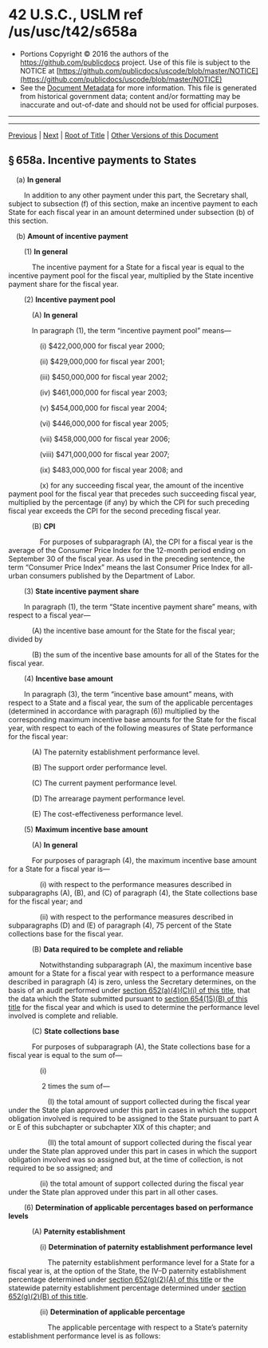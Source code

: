 ---
---

# 42 U.S.C., USLM ref /us/usc/t42/s658a

* Portions Copyright © 2016 the authors of the https://github.com/publicdocs project.
  Use of this file is subject to the NOTICE at [https://github.com/publicdocs/uscode/blob/master/NOTICE](https://github.com/publicdocs/uscode/blob/master/NOTICE)
* See the [Document Metadata](././../../../../../..//README.md) for more information.
  This file is generated from historical government data; content and/or formatting may be inaccurate and out-of-date and should not be used for official purposes.

----------
----------

[Previous](./../../../../../..//us/usc/t42/ch7/schIV/ptD/m__us_usc_t42_s658.md) | [Next](./../../../../../..//us/usc/t42/ch7/schIV/ptD/m__us_usc_t42_s659.md) | [Root of Title](./../../../../../../) | [Other Versions of this Document](https://publicdocs.github.io/go/links?ns=uslm&ref=%2Fus%2Fusc%2Ft42%2Fs658a)

## § 658a. Incentive payments to States

    (a) __In general__ 

        In addition to any other payment under this part, the Secretary shall, subject to subsection (f) of this section, make an incentive payment to each State for each fiscal year in an amount determined under subsection (b) of this section.

    (b) __Amount of incentive payment__ 

        (1) __In general__ 

            The incentive payment for a State for a fiscal year is equal to the incentive payment pool for the fiscal year, multiplied by the State incentive payment share for the fiscal year.

        (2) __Incentive payment pool__ 

            (A) __In general__ 

            In paragraph (1), the term “incentive payment pool” means—

                (i) $422,000,000 for fiscal year 2000;

                (ii) $429,000,000 for fiscal year 2001;

                (iii) $450,000,000 for fiscal year 2002;

                (iv) $461,000,000 for fiscal year 2003;

                (v) $454,000,000 for fiscal year 2004;

                (vi) $446,000,000 for fiscal year 2005;

                (vii) $458,000,000 for fiscal year 2006;

                (viii) $471,000,000 for fiscal year 2007;

                (ix) $483,000,000 for fiscal year 2008; and

                (x) for any succeeding fiscal year, the amount of the incentive payment pool for the fiscal year that precedes such succeeding fiscal year, multiplied by the percentage (if any) by which the CPI for such preceding fiscal year exceeds the CPI for the second preceding fiscal year.

            (B) __CPI__ 

                For purposes of subparagraph (A), the CPI for a fiscal year is the average of the Consumer Price Index for the 12-month period ending on September 30 of the fiscal year. As used in the preceding sentence, the term “Consumer Price Index” means the last Consumer Price Index for all-urban consumers published by the Department of Labor.

        (3) __State incentive payment share__ 

        In paragraph (1), the term “State incentive payment share” means, with respect to a fiscal year—

            (A) the incentive base amount for the State for the fiscal year; divided by

            (B) the sum of the incentive base amounts for all of the States for the fiscal year.

        (4) __Incentive base amount__ 

        In paragraph (3), the term “incentive base amount” means, with respect to a State and a fiscal year, the sum of the applicable percentages (determined in accordance with paragraph (6)) multiplied by the corresponding maximum incentive base amounts for the State for the fiscal year, with respect to each of the following measures of State performance for the fiscal year:

            (A) The paternity establishment performance level.

            (B) The support order performance level.

            (C) The current payment performance level.

            (D) The arrearage payment performance level.

            (E) The cost-effectiveness performance level.

        (5) __Maximum incentive base amount__ 

            (A) __In general__ 

            For purposes of paragraph (4), the maximum incentive base amount for a State for a fiscal year is—

                (i) with respect to the performance measures described in subparagraphs (A), (B), and (C) of paragraph (4), the State collections base for the fiscal year; and

                (ii) with respect to the performance measures described in subparagraphs (D) and (E) of paragraph (4), 75 percent of the State collections base for the fiscal year.

            (B) __Data required to be complete and reliable__ 

                Notwithstanding subparagraph (A), the maximum incentive base amount for a State for a fiscal year with respect to a performance measure described in paragraph (4) is zero, unless the Secretary determines, on the basis of an audit performed under [section 652(a)(4)(C)(i) of this title][/us/usc/t42/s652/a/4/C/i], that the data which the State submitted pursuant to [section 654(15)(B) of this title][/us/usc/t42/s654/15/B] for the fiscal year and which is used to determine the performance level involved is complete and reliable.

            (C) __State collections base__ 

            For purposes of subparagraph (A), the State collections base for a fiscal year is equal to the sum of—

                (i)

                 2 times the sum of—

                    (I) the total amount of support collected during the fiscal year under the State plan approved under this part in cases in which the support obligation involved is required to be assigned to the State pursuant to part A or E of this subchapter or subchapter XIX of this chapter; and

                    (II) the total amount of support collected during the fiscal year under the State plan approved under this part in cases in which the support obligation involved was so assigned but, at the time of collection, is not required to be so assigned; and

                (ii) the total amount of support collected during the fiscal year under the State plan approved under this part in all other cases.

        (6) __Determination of applicable percentages based on performance levels__ 

            (A) __Paternity establishment__ 

                (i) __Determination of paternity establishment performance level__ 

                    The paternity establishment performance level for a State for a fiscal year is, at the option of the State, the IV–D paternity establishment percentage determined under [section 652(g)(2)(A) of this title][/us/usc/t42/s652/g/2/A] or the statewide paternity establishment percentage determined under [section 652(g)(2)(B) of this title][/us/usc/t42/s652/g/2/B].

                (ii) __Determination of applicable percentage__ 

                    The applicable percentage with respect to a State’s paternity establishment performance level is as follows:

<table>

                      <tr>

                        <td colspan="2"> 

                    If the paternity establishment performance level is:  </td>

                        <td> 

                    The applicable percentage is:  </td>

  </tr>

                      <tr>

                        <td> 

                    At least:  </td>

                        <td> 

                    But less than:  </td>

  </tr>

                      <tr>

                        <td> 

                    80%  </td>

                        <td> 

   </td>

                        <td> 

                    100  </td>

  </tr>

                      <tr>

                        <td> 

                    79%  </td>

                        <td> 

                    80%  </td>

                        <td> 

                    98  </td>

  </tr>

                      <tr>

                        <td> 

                    78%  </td>

                        <td> 

                    79%  </td>

                        <td> 

                    96  </td>

  </tr>

                      <tr>

                        <td> 

                    77%  </td>

                        <td> 

                    78%  </td>

                        <td> 

                    94  </td>

  </tr>

                      <tr>

                        <td> 

                    76%  </td>

                        <td> 

                    77%  </td>

                        <td> 

                    92  </td>

  </tr>

                      <tr>

                        <td> 

                    75%  </td>

                        <td> 

                    76%  </td>

                        <td> 

                    90  </td>

  </tr>

                      <tr>

                        <td> 

                    74%  </td>

                        <td> 

                    75%  </td>

                        <td> 

                    88  </td>

  </tr>

                      <tr>

                        <td> 

                    73%  </td>

                        <td> 

                    74%  </td>

                        <td> 

                    86  </td>

  </tr>

                      <tr>

                        <td> 

                    72%  </td>

                        <td> 

                    73%  </td>

                        <td> 

                    84  </td>

  </tr>

                      <tr>

                        <td> 

                    71%  </td>

                        <td> 

                    72%  </td>

                        <td> 

                    82  </td>

  </tr>

                      <tr>

                        <td> 

                    70%  </td>

                        <td> 

                    71%  </td>

                        <td> 

                    80  </td>

  </tr>

                      <tr>

                        <td> 

                    69%  </td>

                        <td> 

                    70%  </td>

                        <td> 

                    79  </td>

  </tr>

                      <tr>

                        <td> 

                    68%  </td>

                        <td> 

                    69%  </td>

                        <td> 

                    78  </td>

  </tr>

                      <tr>

                        <td> 

                    67%  </td>

                        <td> 

                    68%  </td>

                        <td> 

                    77  </td>

  </tr>

                      <tr>

                        <td> 

                    66%  </td>

                        <td> 

                    67%  </td>

                        <td> 

                    76  </td>

  </tr>

                      <tr>

                        <td> 

                    65%  </td>

                        <td> 

                    66%  </td>

                        <td> 

                    75  </td>

  </tr>

                      <tr>

                        <td> 

                    64%  </td>

                        <td> 

                    65%  </td>

                        <td> 

                    74  </td>

  </tr>

                      <tr>

                        <td> 

                    63%  </td>

                        <td> 

                    64%  </td>

                        <td> 

                    73  </td>

  </tr>

                      <tr>

                        <td> 

                    62%  </td>

                        <td> 

                    63%  </td>

                        <td> 

                    72  </td>

  </tr>

                      <tr>

                        <td> 

                    61%  </td>

                        <td> 

                    62%  </td>

                        <td> 

                    71  </td>

  </tr>

                      <tr>

                        <td> 

                    60%  </td>

                        <td> 

                    61%  </td>

                        <td> 

                    70  </td>

  </tr>

                      <tr>

                        <td> 

                    59%  </td>

                        <td> 

                    60%  </td>

                        <td> 

                    69  </td>

  </tr>

                      <tr>

                        <td> 

                    58%  </td>

                        <td> 

                    59%  </td>

                        <td> 

                    68  </td>

  </tr>

                      <tr>

                        <td> 

                    57%  </td>

                        <td> 

                    58%  </td>

                        <td> 

                    67  </td>

  </tr>

                      <tr>

                        <td> 

                    56%  </td>

                        <td> 

                    57%  </td>

                        <td> 

                    66  </td>

  </tr>

                      <tr>

                        <td> 

                    55%  </td>

                        <td> 

                    56%  </td>

                        <td> 

                    65  </td>

  </tr>

                      <tr>

                        <td> 

                    54%  </td>

                        <td> 

                    55%  </td>

                        <td> 

                    64  </td>

  </tr>

                      <tr>

                        <td> 

                    53%  </td>

                        <td> 

                    54%  </td>

                        <td> 

                    63  </td>

  </tr>

                      <tr>

                        <td> 

                    52%  </td>

                        <td> 

                    53%  </td>

                        <td> 

                    62  </td>

  </tr>

                      <tr>

                        <td> 

                    51%  </td>

                        <td> 

                    52%  </td>

                        <td> 

                    61  </td>

  </tr>

                      <tr>

                        <td> 

                    50%  </td>

                        <td> 

                    51%  </td>

                        <td> 

                    60  </td>

  </tr>

                      <tr>

                        <td> 

                    0%  </td>

                        <td> 

                    50%  </td>

                        <td> 

                    0.  </td>

  </tr>

                    </table>

                 Notwithstanding the preceding sentence, if the paternity establishment performance level of a State for a fiscal year is less than 50 percent but exceeds by at least 10 percentage points the paternity establishment performance level of the State for the immediately preceding fiscal year, then the applicable percentage with respect to the State’s paternity establishment performance level is 50 percent.

            (B) __Establishment of child support orders__ 

                (i) __Determination of support order performance level__ 

                    The support order performance level for a State for a fiscal year is the percentage of the total number of cases under the State plan approved under this part in which there is a support order during the fiscal year.

                (ii) __Determination of applicable percentage__ 

                    The applicable percentage with respect to a State’s support order performance level is as follows:

<table>

                      <tr>

                        <td colspan="2"> 

                    If the support order performance level is:  </td>

                        <td> 

                    The applicable percentage is:  </td>

  </tr>

                      <tr>

                        <td> 

                    At least:  </td>

                        <td> 

                    But less than:  </td>

  </tr>

                      <tr>

                        <td> 

                    80%  </td>

                        <td> 

   </td>

                        <td> 

                    100  </td>

  </tr>

                      <tr>

                        <td> 

                    79%  </td>

                        <td> 

                    80%  </td>

                        <td> 

                    98  </td>

  </tr>

                      <tr>

                        <td> 

                    78%  </td>

                        <td> 

                    79%  </td>

                        <td> 

                    96  </td>

  </tr>

                      <tr>

                        <td> 

                    77%  </td>

                        <td> 

                    78%  </td>

                        <td> 

                    94  </td>

  </tr>

                      <tr>

                        <td> 

                    76%  </td>

                        <td> 

                    77%  </td>

                        <td> 

                    92  </td>

  </tr>

                      <tr>

                        <td> 

                    75%  </td>

                        <td> 

                    76%  </td>

                        <td> 

                    90  </td>

  </tr>

                      <tr>

                        <td> 

                    74%  </td>

                        <td> 

                    75%  </td>

                        <td> 

                    88  </td>

  </tr>

                      <tr>

                        <td> 

                    73%  </td>

                        <td> 

                    74%  </td>

                        <td> 

                    86  </td>

  </tr>

                      <tr>

                        <td> 

                    72%  </td>

                        <td> 

                    73%  </td>

                        <td> 

                    84  </td>

  </tr>

                      <tr>

                        <td> 

                    71%  </td>

                        <td> 

                    72%  </td>

                        <td> 

                    82  </td>

  </tr>

                      <tr>

                        <td> 

                    70%  </td>

                        <td> 

                    71%  </td>

                        <td> 

                    80  </td>

  </tr>

                      <tr>

                        <td> 

                    69%  </td>

                        <td> 

                    70%  </td>

                        <td> 

                    79  </td>

  </tr>

                      <tr>

                        <td> 

                    68%  </td>

                        <td> 

                    69%  </td>

                        <td> 

                    78  </td>

  </tr>

                      <tr>

                        <td> 

                    67%  </td>

                        <td> 

                    68%  </td>

                        <td> 

                    77  </td>

  </tr>

                      <tr>

                        <td> 

                    66%  </td>

                        <td> 

                    67%  </td>

                        <td> 

                    76  </td>

  </tr>

                      <tr>

                        <td> 

                    65%  </td>

                        <td> 

                    66%  </td>

                        <td> 

                    75  </td>

  </tr>

                      <tr>

                        <td> 

                    64%  </td>

                        <td> 

                    65%  </td>

                        <td> 

                    74  </td>

  </tr>

                      <tr>

                        <td> 

                    63%  </td>

                        <td> 

                    64%  </td>

                        <td> 

                    73  </td>

  </tr>

                      <tr>

                        <td> 

                    62%  </td>

                        <td> 

                    63%  </td>

                        <td> 

                    72  </td>

  </tr>

                      <tr>

                        <td> 

                    61%  </td>

                        <td> 

                    62%  </td>

                        <td> 

                    71  </td>

  </tr>

                      <tr>

                        <td> 

                    60%  </td>

                        <td> 

                    61%  </td>

                        <td> 

                    70  </td>

  </tr>

                      <tr>

                        <td> 

                    59%  </td>

                        <td> 

                    60%  </td>

                        <td> 

                    69  </td>

  </tr>

                      <tr>

                        <td> 

                    58%  </td>

                        <td> 

                    59%  </td>

                        <td> 

                    68  </td>

  </tr>

                      <tr>

                        <td> 

                    57%  </td>

                        <td> 

                    58%  </td>

                        <td> 

                    67  </td>

  </tr>

                      <tr>

                        <td> 

                    56%  </td>

                        <td> 

                    57%  </td>

                        <td> 

                    66  </td>

  </tr>

                      <tr>

                        <td> 

                    55%  </td>

                        <td> 

                    56%  </td>

                        <td> 

                    65  </td>

  </tr>

                      <tr>

                        <td> 

                    54%  </td>

                        <td> 

                    55%  </td>

                        <td> 

                    64  </td>

  </tr>

                      <tr>

                        <td> 

                    53%  </td>

                        <td> 

                    54%  </td>

                        <td> 

                    63  </td>

  </tr>

                      <tr>

                        <td> 

                    52%  </td>

                        <td> 

                    53%  </td>

                        <td> 

                    62  </td>

  </tr>

                      <tr>

                        <td> 

                    51%  </td>

                        <td> 

                    52%  </td>

                        <td> 

                    61  </td>

  </tr>

                      <tr>

                        <td> 

                    50%  </td>

                        <td> 

                    51%  </td>

                        <td> 

                    60  </td>

  </tr>

                      <tr>

                        <td> 

                    0%  </td>

                        <td> 

                    50%  </td>

                        <td> 

                    0.  </td>

  </tr>

                    </table>

                 Notwithstanding the preceding sentence, if the support order performance level of a State for a fiscal year is less than 50 percent but exceeds by at least 5 percentage points the support order performance level of the State for the immediately preceding fiscal year, then the applicable percentage with respect to the State’s support order performance level is 50 percent.

            (C) __Collections on current child support due__ 

                (i) __Determination of current payment performance level__ 

                    The current payment performance level for a State for a fiscal year is equal to the total amount of current support collected during the fiscal year under the State plan approved under this part divided by the total amount of current support owed during the fiscal year in all cases under the State plan, expressed as a percentage.

                (ii) __Determination of applicable percentage__ 

                    The applicable percentage with respect to a State’s current payment performance level is as follows:

<table>

                      <tr>

                        <td colspan="2"> 

                    If the current payment performance level is:  </td>

                        <td> 

                    The applicable percentage is:  </td>

  </tr>

                      <tr>

                        <td> 

                    At least:  </td>

                        <td> 

                    But less than:  </td>

  </tr>

                      <tr>

                        <td> 

                    80%  </td>

                        <td> 

   </td>

                        <td> 

                    100  </td>

  </tr>

                      <tr>

                        <td> 

                    79%  </td>

                        <td> 

                    80%  </td>

                        <td> 

                    98  </td>

  </tr>

                      <tr>

                        <td> 

                    78%  </td>

                        <td> 

                    79%  </td>

                        <td> 

                    96  </td>

  </tr>

                      <tr>

                        <td> 

                    77%  </td>

                        <td> 

                    78%  </td>

                        <td> 

                    94  </td>

  </tr>

                      <tr>

                        <td> 

                    76%  </td>

                        <td> 

                    77%  </td>

                        <td> 

                    92  </td>

  </tr>

                      <tr>

                        <td> 

                    75%  </td>

                        <td> 

                    76%  </td>

                        <td> 

                    90  </td>

  </tr>

                      <tr>

                        <td> 

                    74%  </td>

                        <td> 

                    75%  </td>

                        <td> 

                    88  </td>

  </tr>

                      <tr>

                        <td> 

                    73%  </td>

                        <td> 

                    74%  </td>

                        <td> 

                    86  </td>

  </tr>

                      <tr>

                        <td> 

                    72%  </td>

                        <td> 

                    73%  </td>

                        <td> 

                    84  </td>

  </tr>

                      <tr>

                        <td> 

                    71%  </td>

                        <td> 

                    72%  </td>

                        <td> 

                    82  </td>

  </tr>

                      <tr>

                        <td> 

                    70%  </td>

                        <td> 

                    71%  </td>

                        <td> 

                    80  </td>

  </tr>

                      <tr>

                        <td> 

                    69%  </td>

                        <td> 

                    70%  </td>

                        <td> 

                    79  </td>

  </tr>

                      <tr>

                        <td> 

                    68%  </td>

                        <td> 

                    69%  </td>

                        <td> 

                    78  </td>

  </tr>

                      <tr>

                        <td> 

                    67%  </td>

                        <td> 

                    68%  </td>

                        <td> 

                    77  </td>

  </tr>

                      <tr>

                        <td> 

                    66%  </td>

                        <td> 

                    67%  </td>

                        <td> 

                    76  </td>

  </tr>

                      <tr>

                        <td> 

                    65%  </td>

                        <td> 

                    66%  </td>

                        <td> 

                    75  </td>

  </tr>

                      <tr>

                        <td> 

                    64%  </td>

                        <td> 

                    65%  </td>

                        <td> 

                    74  </td>

  </tr>

                      <tr>

                        <td> 

                    63%  </td>

                        <td> 

                    64%  </td>

                        <td> 

                    73  </td>

  </tr>

                      <tr>

                        <td> 

                    62%  </td>

                        <td> 

                    63%  </td>

                        <td> 

                    72  </td>

  </tr>

                      <tr>

                        <td> 

                    61%  </td>

                        <td> 

                    62%  </td>

                        <td> 

                    71  </td>

  </tr>

                      <tr>

                        <td> 

                    60%  </td>

                        <td> 

                    61%  </td>

                        <td> 

                    70  </td>

  </tr>

                      <tr>

                        <td> 

                    59%  </td>

                        <td> 

                    60%  </td>

                        <td> 

                    69  </td>

  </tr>

                      <tr>

                        <td> 

                    58%  </td>

                        <td> 

                    59%  </td>

                        <td> 

                    68  </td>

  </tr>

                      <tr>

                        <td> 

                    57%  </td>

                        <td> 

                    58%  </td>

                        <td> 

                    67  </td>

  </tr>

                      <tr>

                        <td> 

                    56%  </td>

                        <td> 

                    57%  </td>

                        <td> 

                    66  </td>

  </tr>

                      <tr>

                        <td> 

                    55%  </td>

                        <td> 

                    56%  </td>

                        <td> 

                    65  </td>

  </tr>

                      <tr>

                        <td> 

                    54%  </td>

                        <td> 

                    55%  </td>

                        <td> 

                    64  </td>

  </tr>

                      <tr>

                        <td> 

                    53%  </td>

                        <td> 

                    54%  </td>

                        <td> 

                    63  </td>

  </tr>

                      <tr>

                        <td> 

                    52%  </td>

                        <td> 

                    53%  </td>

                        <td> 

                    62  </td>

  </tr>

                      <tr>

                        <td> 

                    51%  </td>

                        <td> 

                    52%  </td>

                        <td> 

                    61  </td>

  </tr>

                      <tr>

                        <td> 

                    50%  </td>

                        <td> 

                    51%  </td>

                        <td> 

                    60  </td>

  </tr>

                      <tr>

                        <td> 

                    49%  </td>

                        <td> 

                    50%  </td>

                        <td> 

                    59  </td>

  </tr>

                      <tr>

                        <td> 

                    48%  </td>

                        <td> 

                    49%  </td>

                        <td> 

                    58  </td>

  </tr>

                      <tr>

                        <td> 

                    47%  </td>

                        <td> 

                    48%  </td>

                        <td> 

                    57  </td>

  </tr>

                      <tr>

                        <td> 

                    46%  </td>

                        <td> 

                    47%  </td>

                        <td> 

                    56  </td>

  </tr>

                      <tr>

                        <td> 

                    45%  </td>

                        <td> 

                    46%  </td>

                        <td> 

                    55  </td>

  </tr>

                      <tr>

                        <td> 

                    44%  </td>

                        <td> 

                    45%  </td>

                        <td> 

                    54  </td>

  </tr>

                      <tr>

                        <td> 

                    43%  </td>

                        <td> 

                    44%  </td>

                        <td> 

                    53  </td>

  </tr>

                      <tr>

                        <td> 

                    42%  </td>

                        <td> 

                    43%  </td>

                        <td> 

                    52  </td>

  </tr>

                      <tr>

                        <td> 

                    41%  </td>

                        <td> 

                    42%  </td>

                        <td> 

                    51  </td>

  </tr>

                      <tr>

                        <td> 

                    40%  </td>

                        <td> 

                    41%  </td>

                        <td> 

                    50  </td>

  </tr>

                      <tr>

                        <td> 

                    0%  </td>

                        <td> 

                    40%  </td>

                        <td> 

                    0.  </td>

  </tr>

                    </table>

                 Notwithstanding the preceding sentence, if the current payment performance level of a State for a fiscal year is less than 40 percent but exceeds by at least 5 percentage points the current payment performance level of the State for the immediately preceding fiscal year, then the applicable percentage with respect to the State’s current payment performance level is 50 percent.

            (D) __Collections on child support arrearages__ 

                (i) __Determination of arrearage payment performance level__ 

                    The arrearage payment performance level for a State for a fiscal year is equal to the total number of cases under the State plan approved under this part in which payments of past-due child support were received during the fiscal year and part or all of the payments were distributed to the family to whom the past-due child support was owed (or, if all past-due child support owed to the family was, at the time of receipt, subject to an assignment to the State, part or all of the payments were retained by the State) divided by the total number of cases under the State plan in which there is past-due child support, expressed as a percentage.

                (ii) __Determination of applicable percentage__ 

                    The applicable percentage with respect to a State’s arrearage payment performance level is as follows:

<table>

                      <tr>

                        <td colspan="2"> 

                    If the arrearage payment performance level is:  </td>

                        <td> 

                    The applicable percentage is:  </td>

  </tr>

                      <tr>

                        <td> 

                    At least:  </td>

                        <td> 

                    But less than:  </td>

  </tr>

                      <tr>

                        <td> 

                    80%  </td>

                        <td> 

   </td>

                        <td> 

                    100  </td>

  </tr>

                      <tr>

                        <td> 

                    79%  </td>

                        <td> 

                    80%  </td>

                        <td> 

                    98  </td>

  </tr>

                      <tr>

                        <td> 

                    78%  </td>

                        <td> 

                    79%  </td>

                        <td> 

                    96  </td>

  </tr>

                      <tr>

                        <td> 

                    77%  </td>

                        <td> 

                    78%  </td>

                        <td> 

                    94  </td>

  </tr>

                      <tr>

                        <td> 

                    76%  </td>

                        <td> 

                    77%  </td>

                        <td> 

                    92  </td>

  </tr>

                      <tr>

                        <td> 

                    75%  </td>

                        <td> 

                    76%  </td>

                        <td> 

                    90  </td>

  </tr>

                      <tr>

                        <td> 

                    74%  </td>

                        <td> 

                    75%  </td>

                        <td> 

                    88  </td>

  </tr>

                      <tr>

                        <td> 

                    73%  </td>

                        <td> 

                    74%  </td>

                        <td> 

                    86  </td>

  </tr>

                      <tr>

                        <td> 

                    72%  </td>

                        <td> 

                    73%  </td>

                        <td> 

                    84  </td>

  </tr>

                      <tr>

                        <td> 

                    71%  </td>

                        <td> 

                    72%  </td>

                        <td> 

                    82  </td>

  </tr>

                      <tr>

                        <td> 

                    70%  </td>

                        <td> 

                    71%  </td>

                        <td> 

                    80  </td>

  </tr>

                      <tr>

                        <td> 

                    69%  </td>

                        <td> 

                    70%  </td>

                        <td> 

                    79  </td>

  </tr>

                      <tr>

                        <td> 

                    68%  </td>

                        <td> 

                    69%  </td>

                        <td> 

                    78  </td>

  </tr>

                      <tr>

                        <td> 

                    67%  </td>

                        <td> 

                    68%  </td>

                        <td> 

                    77  </td>

  </tr>

                      <tr>

                        <td> 

                    66%  </td>

                        <td> 

                    67%  </td>

                        <td> 

                    76  </td>

  </tr>

                      <tr>

                        <td> 

                    65%  </td>

                        <td> 

                    66%  </td>

                        <td> 

                    75  </td>

  </tr>

                      <tr>

                        <td> 

                    64%  </td>

                        <td> 

                    65%  </td>

                        <td> 

                    74  </td>

  </tr>

                      <tr>

                        <td> 

                    63%  </td>

                        <td> 

                    64%  </td>

                        <td> 

                    73  </td>

  </tr>

                      <tr>

                        <td> 

                    62%  </td>

                        <td> 

                    63%  </td>

                        <td> 

                    72  </td>

  </tr>

                      <tr>

                        <td> 

                    61%  </td>

                        <td> 

                    62%  </td>

                        <td> 

                    71  </td>

  </tr>

                      <tr>

                        <td> 

                    60%  </td>

                        <td> 

                    61%  </td>

                        <td> 

                    70  </td>

  </tr>

                      <tr>

                        <td> 

                    59%  </td>

                        <td> 

                    60%  </td>

                        <td> 

                    69  </td>

  </tr>

                      <tr>

                        <td> 

                    58%  </td>

                        <td> 

                    59%  </td>

                        <td> 

                    68  </td>

  </tr>

                      <tr>

                        <td> 

                    57%  </td>

                        <td> 

                    58%  </td>

                        <td> 

                    67  </td>

  </tr>

                      <tr>

                        <td> 

                    56%  </td>

                        <td> 

                    57%  </td>

                        <td> 

                    66  </td>

  </tr>

                      <tr>

                        <td> 

                    55%  </td>

                        <td> 

                    56%  </td>

                        <td> 

                    65  </td>

  </tr>

                      <tr>

                        <td> 

                    54%  </td>

                        <td> 

                    55%  </td>

                        <td> 

                    64  </td>

  </tr>

                      <tr>

                        <td> 

                    53%  </td>

                        <td> 

                    54%  </td>

                        <td> 

                    63  </td>

  </tr>

                      <tr>

                        <td> 

                    52%  </td>

                        <td> 

                    53%  </td>

                        <td> 

                    62  </td>

  </tr>

                      <tr>

                        <td> 

                    51%  </td>

                        <td> 

                    52%  </td>

                        <td> 

                    61  </td>

  </tr>

                      <tr>

                        <td> 

                    50%  </td>

                        <td> 

                    51%  </td>

                        <td> 

                    60  </td>

  </tr>

                      <tr>

                        <td> 

                    49%  </td>

                        <td> 

                    50%  </td>

                        <td> 

                    59  </td>

  </tr>

                      <tr>

                        <td> 

                    48%  </td>

                        <td> 

                    49%  </td>

                        <td> 

                    58  </td>

  </tr>

                      <tr>

                        <td> 

                    47%  </td>

                        <td> 

                    48%  </td>

                        <td> 

                    57  </td>

  </tr>

                      <tr>

                        <td> 

                    46%  </td>

                        <td> 

                    47%  </td>

                        <td> 

                    56  </td>

  </tr>

                      <tr>

                        <td> 

                    45%  </td>

                        <td> 

                    46%  </td>

                        <td> 

                    55  </td>

  </tr>

                      <tr>

                        <td> 

                    44%  </td>

                        <td> 

                    45%  </td>

                        <td> 

                    54  </td>

  </tr>

                      <tr>

                        <td> 

                    43%  </td>

                        <td> 

                    44%  </td>

                        <td> 

                    53  </td>

  </tr>

                      <tr>

                        <td> 

                    42%  </td>

                        <td> 

                    43%  </td>

                        <td> 

                    52  </td>

  </tr>

                      <tr>

                        <td> 

                    41%  </td>

                        <td> 

                    42%  </td>

                        <td> 

                    51  </td>

  </tr>

                      <tr>

                        <td> 

                    40%  </td>

                        <td> 

                    41%  </td>

                        <td> 

                    50  </td>

  </tr>

                      <tr>

                        <td> 

                    0%  </td>

                        <td> 

                    40%  </td>

                        <td> 

                    0.  </td>

  </tr>

                    </table>

                 Notwithstanding the preceding sentence, if the arrearage payment performance level of a State for a fiscal year is less than 40 percent but exceeds by at least 5 percentage points the arrearage payment performance level of the State for the immediately preceding fiscal year, then the applicable percentage with respect to the State’s arrearage payment performance level is 50 percent.

            (E) __Cost-effectiveness__ 

                (i) __Determination of cost-effectiveness performance level__ 

                    The cost-effectiveness performance level for a State for a fiscal year is equal to the total amount collected during the fiscal year under the State plan approved under this part divided by the total amount expended during the fiscal year under the State plan, expressed as a ratio.

                (ii) __Determination of applicable percentage__ 

                    The applicable percentage with respect to a State’s cost-effectiveness performance level is as follows:

<table>

                      <tr>

                        <td colspan="2"> 

                    If the cost-effectiveness performance level is:  </td>

                        <td> 

                    The applicable percentage is:  </td>

  </tr>

                      <tr>

                        <td> 

                    At least:  </td>

                        <td> 

                    But less than:  </td>

  </tr>

                      <tr>

                        <td> 

                    5.00  </td>

                        <td> 

   </td>

                        <td> 

                    100  </td>

  </tr>

                      <tr>

                        <td> 

                    4.50  </td>

                        <td> 

                    4.99  </td>

                        <td> 

                    90  </td>

  </tr>

                      <tr>

                        <td> 

                    4.00  </td>

                        <td> 

                    4.50  </td>

                        <td> 

                    80  </td>

  </tr>

                      <tr>

                        <td> 

                    3.50  </td>

                        <td> 

                    4.00  </td>

                        <td> 

                    70  </td>

  </tr>

                      <tr>

                        <td> 

                    3.00  </td>

                        <td> 

                    3.50  </td>

                        <td> 

                    60  </td>

  </tr>

                      <tr>

                        <td> 

                    2.50  </td>

                        <td> 

                    3.00  </td>

                        <td> 

                    50  </td>

  </tr>

                      <tr>

                        <td> 

                    2.00  </td>

                        <td> 

                    2.50  </td>

                        <td> 

                    40  </td>

  </tr>

                      <tr>

                        <td> 

                    0.00  </td>

                        <td> 

                    2.00  </td>

                        <td> 

                    0.  </td>

  </tr>

                    </table>

    (c) __Treatment of interstate collections__ 

        In computing incentive payments under this section, support which is collected by a State at the request of another State shall be treated as having been collected in full by both States, and any amounts expended by a State in carrying out a special project assisted under [section 655(e) of this title][/us/usc/t42/s655/e] shall be excluded.

    (d) __Administrative provisions__ 

        The amounts of the incentive payments to be made to the States under this section for a fiscal year shall be estimated by the Secretary at/or before the beginning of the fiscal year on the basis of the best information available. The Secretary shall make the payments for the fiscal year, on a quarterly basis (with each quarterly payment being made no later than the beginning of the quarter involved), in the amounts so estimated, reduced or increased to the extent of any overpayments or underpayments which the Secretary determines were made under this section to the States involved for prior periods and with respect to which adjustment has not already been made under this subsection. Upon the making of any estimate by the Secretary under the preceding sentence, any appropriations available for payments under this section are deemed obligated.

    (e) __Regulations__ 

        The Secretary shall prescribe such regulations as may be necessary governing the calculation of incentive payments under this section, including directions for excluding from the calculations certain closed cases and cases over which the States do not have jurisdiction.

    (f) __Reinvestment__ 

    A State to which a payment is made under this section shall expend the full amount of the payment to supplement, and not supplant, other funds used by the State—

        (1) to carry out the State plan approved under this part; or

        (2) for any activity (including cost-effective contracts with local agencies) approved by the Secretary, whether or not the expenditures for the activity are eligible for reimbursement under this part, which may contribute to improving the effectiveness or efficiency of the State program operated under this part.

([Aug. 14, 1935, ch. 531][/us/act/1935-08-14/ch531], title IV, § 458, formerly § 458A, as added and renumbered § 458, [Pub. L. 105–200, title II][/us/pl/105/200/tII], § 201(a), (f)(2)(A), July 16, 1998, [112 Stat. 648][/us/stat/112/648], 658.)

 __Effective Date__ 

[Pub. L. 105–200, title II][/us/pl/105/200/tII], § 201(g), July 16, 1998, [112 Stat. 658][/us/stat/112/658], provided that: 

> “Except as otherwise provided in this section \[enacting this section, amending this section and sections 652, 655, and 658 of this title, repealing [section 658 of this title][/us/usc/t42/s658], enacting provisions set out as notes under this section and sections 652 and 655 of this title, amending provisions set out as notes under this section and sections 652 and 658 of this title, and repealing provisions set out as a note under [section 658 of this title][/us/usc/t42/s658]\], the amendments made by this section shall take effect on October 1, 1999.”

 __Regulations__ 

[Pub. L. 105–200, title II][/us/pl/105/200/tII], § 201(c), July 16, 1998, [112 Stat. 656][/us/stat/112/656], provided that: 

> “Within 9 months after the date of the enactment of this section \[July 16, 1998\], the Secretary of Health and Human Services shall prescribe regulations governing the implementation of section 458A \[now 458\] of the Social Security Act \[[42 U.S.C. 658a][/us/usc/t42/s658a]\] when such section takes effect and the implementation of subsection (b) of this section \[formerly set out as a note below\].”

 __Transition Rule__ 

    [Pub. L. 105–200, title II][/us/pl/105/200/tII], § 201(b), July 16, 1998, [112 Stat. 656][/us/stat/112/656], provided for reductions by the Secretary of the amount otherwise payable to a State under this section and former [section 658 of this title][/us/usc/t42/s658] for fiscal years 2000 and 2001.

 __Studies__ 

[Pub. L. 105–200, title II][/us/pl/105/200/tII], § 201(d), (f)(2)(C), July 16, 1998, [112 Stat. 656][/us/stat/112/656], 658, provided that:

>     “(1) __General review of new incentive payment system.—__ 

>         “(A)  __In general__  __.—__ 

>         The Secretary of Health and Human Services shall conduct a study of the implementation of the incentive payment system established by section 458 of the Social Security Act \[[42 U.S.C. 658a][/us/usc/t42/s658a]\], in order to identify the problems and successes of the system.

>         “(B) __Reports to the congress.—__ 

>             “(i)  __Report on variations in state performance attributable to demographic variables__  __.—__ 

>             Not later than October 1, 2000, the Secretary shall submit to the Congress a report that identifies any demographic or economic variables that account for differences in the performance levels achieved by the States with respect to the performance measures used in the system, and contains the recommendations of the Secretary for such adjustments to the system as may be necessary to ensure that the relative performance of States is measured from a baseline that takes account of any such variables.

>             “(ii)  __Interim report__  __.—__ 

>             Not later than March 1, 2001, the Secretary shall submit to the Congress an interim report that contains the findings of the study required by subparagraph (A).

>             “(iii)  __Final report__  __.—__ 

>             Not later than October 1, 2003, the Secretary shall submit to the Congress a final report that contains the final findings of the study required by subparagraph (A). The report shall include any recommendations for changes in the system that the Secretary determines would improve the operation of the child support enforcement program.

>     “(2) __Development of medical support incentive.—__ 

>         “(A)  __In general__  __.—__ 

>         The Secretary of Health and Human Services, in consultation with State directors of programs operated under part D of title IV of the Social Security Act \[[42 U.S.C. 651][/us/usc/t42/s651] et seq.\] and representatives of children potentially eligible for medical support, shall develop a performance measure based on the effectiveness of States in establishing and enforcing medical support obligations, and shall make recommendations for the incorporation of the measure, in a revenue neutral manner, into the incentive payment system established by section 458A \[now 458\] of the Social Security Act \[[42 U.S.C. 658a][/us/usc/t42/s658a]\].

>         “(B)  __Report__  __.—__ 

>         Not later than October 1, 1999, the Secretary shall submit to the Congress a report that describes the performance measure and contains the recommendations required by subparagraph (A).”

----------

[Previous](./../../../../../..//us/usc/t42/ch7/schIV/ptD/m__us_usc_t42_s658.md) | [Next](./../../../../../..//us/usc/t42/ch7/schIV/ptD/m__us_usc_t42_s659.md) | [Root of Title](./../../../../../../) | [Other Versions of this Document](https://publicdocs.github.io/go/links?ns=uslm&ref=%2Fus%2Fusc%2Ft42%2Fs658a)

----------
----------

[/us/usc/t42/s652/a/4/C/i]: https://publicdocs.github.io/go/links?ns=uslm&ref=%2Fus%2Fusc%2Ft42%2Fs652%2Fa%2F4%2FC%2Fi
[/us/usc/t42/s654/15/B]: https://publicdocs.github.io/go/links?ns=uslm&ref=%2Fus%2Fusc%2Ft42%2Fs654%2F15%2FB
[/us/usc/t42/s652/g/2/A]: https://publicdocs.github.io/go/links?ns=uslm&ref=%2Fus%2Fusc%2Ft42%2Fs652%2Fg%2F2%2FA
[/us/usc/t42/s652/g/2/B]: https://publicdocs.github.io/go/links?ns=uslm&ref=%2Fus%2Fusc%2Ft42%2Fs652%2Fg%2F2%2FB
[/us/usc/t42/s655/e]: https://publicdocs.github.io/go/links?ns=uslm&ref=%2Fus%2Fusc%2Ft42%2Fs655%2Fe
[/us/act/1935-08-14/ch531]: https://publicdocs.github.io/go/links?ns=uslm&ref=%2Fus%2Fact%2F1935-08-14%2Fch531
[/us/pl/105/200/tII]: https://publicdocs.github.io/go/links?ns=uslm&ref=%2Fus%2Fpl%2F105%2F200%2FtII
[/us/stat/112/648]: https://publicdocs.github.io/go/links?ns=uslm&ref=%2Fus%2Fstat%2F112%2F648
[/us/pl/105/200/tII]: https://publicdocs.github.io/go/links?ns=uslm&ref=%2Fus%2Fpl%2F105%2F200%2FtII
[/us/stat/112/658]: https://publicdocs.github.io/go/links?ns=uslm&ref=%2Fus%2Fstat%2F112%2F658
[/us/usc/t42/s658]: https://publicdocs.github.io/go/links?ns=uslm&ref=%2Fus%2Fusc%2Ft42%2Fs658
[/us/usc/t42/s658]: https://publicdocs.github.io/go/links?ns=uslm&ref=%2Fus%2Fusc%2Ft42%2Fs658
[/us/pl/105/200/tII]: https://publicdocs.github.io/go/links?ns=uslm&ref=%2Fus%2Fpl%2F105%2F200%2FtII
[/us/stat/112/656]: https://publicdocs.github.io/go/links?ns=uslm&ref=%2Fus%2Fstat%2F112%2F656
[/us/usc/t42/s658a]: https://publicdocs.github.io/go/links?ns=uslm&ref=%2Fus%2Fusc%2Ft42%2Fs658a
[/us/pl/105/200/tII]: https://publicdocs.github.io/go/links?ns=uslm&ref=%2Fus%2Fpl%2F105%2F200%2FtII
[/us/stat/112/656]: https://publicdocs.github.io/go/links?ns=uslm&ref=%2Fus%2Fstat%2F112%2F656
[/us/usc/t42/s658]: https://publicdocs.github.io/go/links?ns=uslm&ref=%2Fus%2Fusc%2Ft42%2Fs658
[/us/pl/105/200/tII]: https://publicdocs.github.io/go/links?ns=uslm&ref=%2Fus%2Fpl%2F105%2F200%2FtII
[/us/stat/112/656]: https://publicdocs.github.io/go/links?ns=uslm&ref=%2Fus%2Fstat%2F112%2F656
[/us/usc/t42/s658a]: https://publicdocs.github.io/go/links?ns=uslm&ref=%2Fus%2Fusc%2Ft42%2Fs658a
[/us/usc/t42/s651]: https://publicdocs.github.io/go/links?ns=uslm&ref=%2Fus%2Fusc%2Ft42%2Fs651
[/us/usc/t42/s658a]: https://publicdocs.github.io/go/links?ns=uslm&ref=%2Fus%2Fusc%2Ft42%2Fs658a


